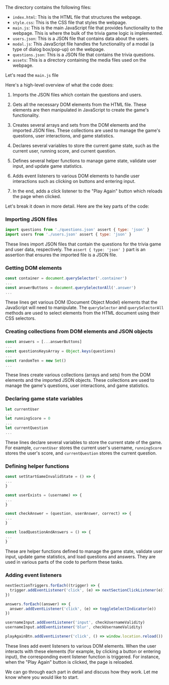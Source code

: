 The directory contains the following files:

- `index.html`: This is the HTML file that structures the webpage.
- `style.css`: This is the CSS file that styles the webpage.
- `main.js`: This is the main JavaScript file that provides functionality to the webpage. This is where the bulk of the trivia game logic is implemented.
- `users.json`: This is a JSON file that contains data about the users.
- `modal.js`: This JavaScript file handles the functionality of a modal (a type of dialog box/pop-up) on the webpage.
- `questions.json`: This is a JSON file that contains the trivia questions.
- `assets`: This is a directory containing the media files used on the webpage.

Let's read the `main.js` file

Here's a high-level overview of what the code does:

1. Imports the JSON files which contain the questions and users.

2. Gets all the necessary DOM elements from the HTML file. These elements are then manipulated in JavaScript to create the game's functionality.

3. Creates several arrays and sets from the DOM elements and the imported JSON files. These collections are used to manage the game's questions, user interactions, and game statistics.

4. Declares several variables to store the current game state, such as the current user, running score, and current question.

5. Defines several helper functions to manage game state, validate user input, and update game statistics.

6. Adds event listeners to various DOM elements to handle user interactions such as clicking on buttons and entering input.

7. In the end, adds a click listener to the "Play Again" button which reloads the page when clicked.

Let's break it down in more detail. Here are the key parts of the code:

### Importing JSON files

```javascript
import questions from './questions.json' assert { type: 'json' }
import users from './users.json' assert { type: 'json' }
```

These lines import JSON files that contain the questions for the trivia game and user data, respectively. The `assert { type: 'json' }` part is an assertion that ensures the imported file is a JSON file.

### Getting DOM elements

```javascript
const container = document.querySelector('.container')
...
const answerButtons = document.querySelectorAll('.answer')
...
```

These lines get various DOM (Document Object Model) elements that the JavaScript will need to manipulate. The `querySelector` and `querySelectorAll` methods are used to select elements from the HTML document using their CSS selectors.

### Creating collections from DOM elements and JSON objects

```javascript
const answers = [...answerButtons]
...
const questionsKeysArray = Object.keys(questions)
...
const randomTen = new Set()
...
```

These lines create various collections (arrays and sets) from the DOM elements and the imported JSON objects. These collections are used to manage the game's questions, user interactions, and game statistics.

### Declaring game state variables

```javascript
let currentUser
...
let runningScore = 0
...
let currentQuestion
...
```

These lines declare several variables to store the current state of the game. For example, `currentUser` stores the current user's username, `runningScore` stores the user's score, and `currentQuestion` stores the current question.

### Defining helper functions

```javascript
const setStartGameInvalidState = () => {
...
}

const userExists = (username) => {
...
}

const checkAnswer = (question, userAnswer, correct) => {
...
}

const loadQuestionAndAnswers = () => {
...
}
```

These are helper functions defined to manage the game state, validate user input, update game statistics, and load questions and answers. They are used in various parts of the code to perform these tasks.

### Adding event listeners

```javascript
nextSectionTriggers.forEach((trigger) => {
  trigger.addEventListener('click', (e) => nextSectionClickListener(e))
})

answers.forEach((answer) => {
  answer.addEventListener('click', (e) => toggleSelectIndicator(e))
})

usernameInput.addEventListener('input', checkUsernameValidity)
usernameInput.addEventListener('blur', checkUsernameValidity)

playAgainBtn.addEventListener('click', () => window.location.reload())
```

These lines add event listeners to various DOM elements. When the user interacts with these elements (for example, by clicking a button or entering input), the corresponding event listener function is triggered. For instance, when the "Play Again" button is clicked, the page is reloaded.

We can go through each part in detail and discuss how they work. Let me know where you would like to start.

